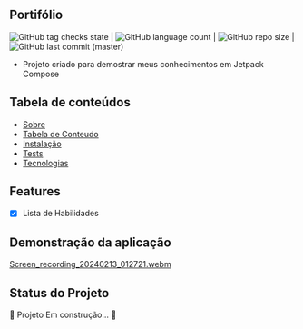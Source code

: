 ## Portifólio
![GitHub tag checks state](https://img.shields.io/github/checks-status/clopesbraga/Portifolio/master)  | ![GitHub language count](https://img.shields.io/github/languages/count/clopesbraga/Portifolio) |  ![GitHub repo size](https://img.shields.io/github/repo-size/clopesbraga/Portifolio) |  ![GitHub last commit (master)](https://img.shields.io/github/last-commit/clopesbraga/Portifolio/master)


- Projeto criado para demostrar meus conhecimentos em Jetpack Compose

## Tabela de conteúdos
<!--ts-->
   * [Sobre](#Sobre)
   * [Tabela de Conteudo](#tabela-de-conteudo)
   * [Instalação](#instalacao)
   * [Tests](#testes)
   * [Tecnologias](#tecnologias)
<!--te-->

## Features

- [x] Lista de Habilidades

## Demonstração da aplicação

[Screen_recording_20240213_012721.webm](https://github.com/clopesbraga/Portifolio/assets/58059669/572f8dd1-9fe1-4dd3-af83-a7226f824a96)


## Status do Projeto

🚧  Projeto   Em construção...  🚧
